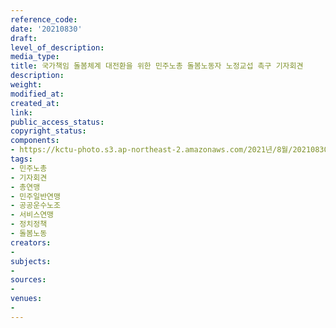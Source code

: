 ```yaml
---
reference_code: 
date: '20210830'
draft: 
level_of_description: 
media_type: 
title: 국가책임 돌봄체계 대전환을 위한 민주노총 돌봄노동자 노정교섭 촉구 기자회견
description: 
weight: 
modified_at: 
created_at: 
link: 
public_access_status: 
copyright_status: 
components:
- https://kctu-photo.s3.ap-northeast-2.amazonaws.com/2021년/8월/20210830-국가책임+돌봄체계+대전환을+위한+민주노총+돌봄노동자+노정교섭+촉구+기자회견_민주노총_기자회견_총연맹_민주일반연맹_공공운수노조_서비스연맹_정치정책_돌봄노동/_1D20287.jpg
tags:
- 민주노총
- 기자회견
- 총연맹
- 민주일반연맹
- 공공운수노조
- 서비스연맹
- 정치정책
- 돌봄노동
creators:
- 
subjects:
- 
sources:
- 
venues:
- 
---
```


